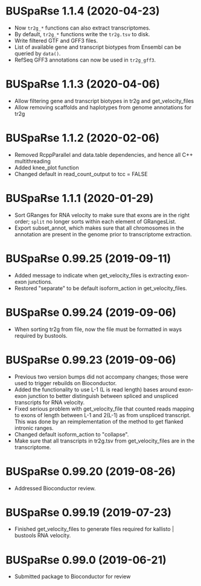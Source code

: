 # BUSpaRse 1.1.4 (2020-04-23)
* Now `tr2g_*` functions can also extract transcriptomes.
* By default, `tr2g_*` functions write the `tr2g.tsv` to disk.
* Write filtered GTF and GFF3 files.
* List of available gene and transcript biotypes from Ensembl can be queried by `data()`.
* RefSeq GFF3 annotations can now be used in `tr2g_gff3`.

# BUSpaRse 1.1.3 (2020-04-06)
* Allow filtering gene and transcript biotypes in tr2g and get_velocity_files
* Allow removing scaffolds and haplotypes from genome annotations for tr2g

# BUSpaRse 1.1.2 (2020-02-06)
* Removed RcppParallel and data.table dependencies, and hence all C++ multithreading
* Added knee_plot function
* Changed default in read_count_output to tcc = FALSE

# BUSpaRse 1.1.1 (2020-01-29)
* Sort GRanges for RNA velocity to make sure that exons are in the right order;
`split` no longer sorts within each element of GRangesList.
* Export subset_annot, which makes sure that all chromosomes in the annotation
are present in the genome prior to transcriptome extraction.

# BUSpaRse 0.99.25 (2019-09-11)
* Added message to indicate when get_velocity_files is extracting exon-exon junctions.
* Restored "separate" to be default isoform_action in get_velocity_files.

# BUSpaRse 0.99.24 (2019-09-06)
* When sorting tr2g from file, now the file must be formatted in ways required by bustools.

# BUSpaRse 0.99.23 (2019-09-06)
* Previous two version bumps did not accompany changes; those were used to trigger rebuilds on Bioconductor.
* Added the functionality to use L-1 (L is read length) bases around exon-exon junction to better distinguish between spliced and unspliced transcripts for RNA velocity.
* Fixed serious problem with get_velocity_file that counted reads mapping to exons of length between L-1 and 2(L-1) as from unspliced transcript. This was done by an reimplementation of the method to get flanked intronic ranges.
* Changed default isoform_action to "collapse".
* Make sure that all transcripts in tr2g.tsv from get_velocity_files are in the transcriptome.

# BUSpaRse 0.99.20 (2019-08-26)
* Addressed Bioconductor review.

# BUSpaRse 0.99.19 (2019-07-23)
* Finished get_velocity_files to generate files required for kallisto | bustools
RNA velocity.

# BUSpaRse 0.99.0 (2019-06-21)
* Submitted package to Bioconductor for review
